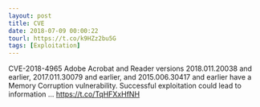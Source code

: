 ```yaml
---
layout: post
title: CVE
date: 2018-07-09 00:00:22
tourl: https://t.co/k9HZz2bu5G
tags: [Exploitation]
---
```

CVE-2018-4965 Adobe Acrobat and Reader versions 2018.011.20038 and earlier, 2017.011.30079 and earlier, and 2015.006.30417 and earlier have a Memory Corruption vulnerability. Successful exploitation could lead to information ... https://t.co/TqHFXxHfNH